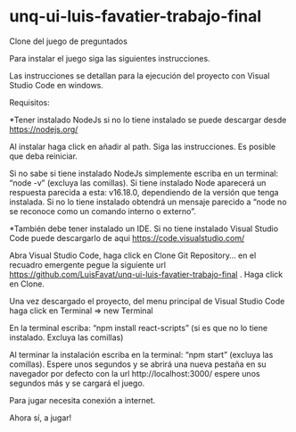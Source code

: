 # unq-ui-luis-favatier-trabajo-final
Clone del juego de preguntados

Para instalar el juego siga las siguientes instrucciones.

Las instrucciones se detallan para la ejecución del proyecto con Visual Studio Code en windows.

Requisitos:

*Tener instalado NodeJs si no lo tiene instalado se puede descargar desde https://nodejs.org/

Al instalar haga click en añadir al path. Siga las instrucciones. Es posible que deba reiniciar.

Si no sabe si tiene instalado NodeJs simplemente escriba en un terminal: “node -v” (excluya las comillas). Si tiene instalado Node aparecerá un respuesta parecida a esta: v16.18.0, dependiendo de la versión que tenga instalada. Si no lo tiene instalado obtendrá un mensaje parecido a “node no se reconoce como un comando interno o externo”.

*También debe tener instalado un IDE. Si no tiene instalado Visual Studio Code puede descargarlo de aqui https://code.visualstudio.com/

Abra Visual Studio Code, haga click en Clone Git Repository… en el recuadro emergente pegue la siguiente url https://github.com/LuisFavat/unq-ui-luis-favatier-trabajo-final . Haga click en Clone.

Una vez descargado el proyecto, del menu principal de Visual Studio Code haga click en Terminal => new Terminal

En la terminal escriba: “npm install react-scripts” (si es que no lo tiene instalado. Excluya las comillas)

Al terminar la instalación escriba en la terminal: “npm start” (excluya las comillas). Espere unos segundos y se abrirá una nueva pestaña en su navegador por defecto con la url http://localhost:3000/ espere unos segundos más y se cargará el juego.

Para jugar necesita conexión a internet.

Ahora sí, a jugar!

